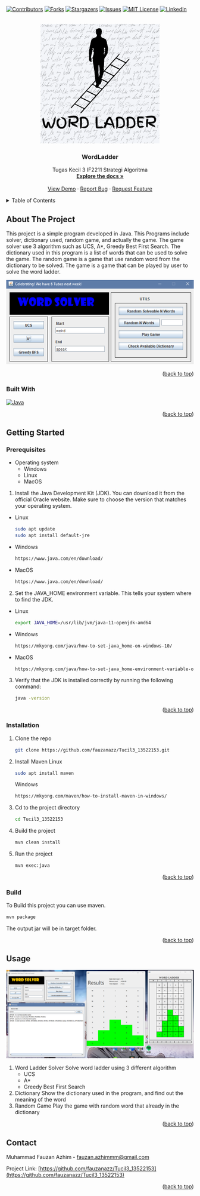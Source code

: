<!-- Improved compatibility of back to top link: See: https://github.com/othneildrew/Best-README-Template/pull/73 -->
<a name="readme-top"></a>
<!--
*** Thanks for checking out the Best-README-Template. If you have a suggestion
*** that would make this better, please fork the repo and create a pull request
*** or simply open an issue with the tag "enhancement".
*** Don't forget to give the project a star!
*** Thanks again! Now go create something AMAZING! :D
-->



<!-- PROJECT SHIELDS -->
<!--
*** I'm using markdown "reference style" links for readability.
*** Reference links are enclosed in brackets [ ] instead of parentheses ( ).
*** See the bottom of this document for the declaration of the reference variables
*** for contributors-url, forks-url, etc. This is an optional, concise syntax you may use.
*** https://www.markdownguide.org/basic-syntax/#reference-style-links
-->
[![Contributors][contributors-shield]][contributors-url]
[![Forks][forks-shield]][forks-url]
[![Stargazers][stars-shield]][stars-url]
[![Issues][issues-shield]][issues-url]
[![MIT License][license-shield]][license-url]
[![LinkedIn][linkedin-shield]][linkedin-url]



<!-- PROJECT LOGO -->
<br />
<div align="center">
  <a href="https://github.com/fauzanazz/Tucil3_13522153">
    <img src="images/logo.png" alt="Logo" width="320" height="320">
  </a>

<h3 align="center">WordLadder</h3>

  <p align="center">
    Tugas Kecil 3 IF2211 Strategi Algoritma
    <br />
    <a href="https://github.com/fauzanazz/Tucil3_13522153"><strong>Explore the docs »</strong></a>
    <br />
    <br />
    <a href="https://github.com/fauzanazz/Tucil3_13522153">View Demo</a>
    ·
    <a href="https://github.com/fauzanazz/Tucil3_13522153/issues/new?labels=bug&template=bug-report---.md">Report Bug</a>
    ·
    <a href="https://github.com/fauzanazz/Tucil3_13522153/issues/new?labels=enhancement&template=feature-request---.md">Request Feature</a>
  </p>
</div>



<!-- TABLE OF CONTENTS -->
<details>
  <summary>Table of Contents</summary>
  <ol>
    <li>
      <a href="#about-the-project">About The Project</a>
      <ul>
        <li><a href="#built-with">Built With</a></li>
      </ul>
    </li>
    <li>
      <a href="#getting-started">Getting Started</a>
      <ul>
        <li><a href="#prerequisites">Prerequisites</a></li>
        <li><a href="#installation">Installation</a></li>
      </ul>
    </li>
    <li><a href="#usage">Usage</a></li>
    <li><a href="#contact">Contact</a></li>
  </ol>
</details>



<!-- ABOUT THE PROJECT -->
## About The Project
This project is a simple program developed in Java. This Programs include solver, dictionary used, random game, and actually the game. The game solver use 3 algorithm such as UCS, A*, Greedy Best First Search. The dictionary used in this program is a list of words that can be used to solve the game. The random game is a game that use random word from the dictionary to be solved. The game is a game that can be played by user to solve the word ladder.

<div align="center">
  <img src="images/MainWindow.png" alt="Main Window">
</div>
<p align="right">(<a href="#readme-top">back to top</a>)</p>



### Built With

[![Java][Java]][Java-link]

<p align="right">(<a href="#readme-top">back to top</a>)</p>



<!-- GETTING STARTED -->
## Getting Started

### Prerequisites

* Operating system
  * Windows
  * Linux
  * MacOS

1. Install the Java Development Kit (JDK). You can download it from the official Oracle website. Make sure to choose the version that matches your operating system.
  * Linux
      ```sh
      sudo apt update
      sudo apt install default-jre
      ```
  * Windows
      ```sh
      https://www.java.com/en/download/
      ```
  * MacOS
      ```sh
      https://www.java.com/en/download/
      ```



2. Set the JAVA_HOME environment variable. This tells your system where to find the JDK.
  * Linux
    ```sh
    export JAVA_HOME=/usr/lib/jvm/java-11-openjdk-amd64
    ```
  * Windows
    ```sh
    https://mkyong.com/java/how-to-set-java_home-on-windows-10/
    ```
  * MacOS
    ```sh
    https://mkyong.com/java/how-to-set-java_home-environment-variable-on-mac-os-x/
    ```

3. Verify that the JDK is installed correctly by running the following command:
    ```sh
    java -version
    ```

<p align="right">(<a href="#readme-top">back to top</a>)</p>

### Installation

1. Clone the repo
   ```sh
   git clone https://github.com/fauzanazz/Tucil3_13522153.git
    ```
2. Install Maven
    Linux
    ```sh
    sudo apt install maven
    ```
    Windows
    ```sh
    https://mkyong.com/maven/how-to-install-maven-in-windows/
    ```
3. Cd to the project directory
    ```sh
    cd Tucil3_13522153
    ```
4. Build the project
    ```sh
    mvn clean install
    ```
5. Run the project
    ```sh
    mvn exec:java
    ```


<p align="right">(<a href="#readme-top">back to top</a>)</p>

### Build

To Build this project you can use maven.
```sh
mvn package
```
The output jar will be in target folder.


<p align="right">(<a href="#readme-top">back to top</a>)</p>

<!-- USAGE EXAMPLES -->
## Usage

<div align="center">
  <img src="images/FullWindow.png" alt="Main Window">
</div>

1. Word Ladder Solver
    Solve word ladder using 3 different algorithm
    * UCS
    * A*
    * Greedy Best First Search
2. Dictionary
    Show the dictionary used in the program, and find out the meaning of the word
3. Random Game
    Play the game with random word that already in the dictionary

<p align="right">(<a href="#readme-top">back to top</a>)</p>

<!-- CONTACT -->
## Contact

Muhammad Fauzan Azhim - fauzan.azhimmm@gmail.com

Project Link: [https://github.com/fauzanazz/Tucil3_13522153](https://github.com/fauzanazz/Tucil3_13522153)

<p align="right">(<a href="#readme-top">back to top</a>)</p>


<!-- MARKDOWN LINKS & IMAGES -->
<!-- https://www.markdownguide.org/basic-syntax/#reference-style-links -->
[contributors-shield]: https://img.shields.io/github/contributors/fauzanazz/Tucil3_13522153.svg?style=for-the-badge
[contributors-url]: https://github.com/fauzanazz/Tucil3_13522153/graphs/contributors
[forks-shield]: https://img.shields.io/github/forks/fauzanazz/Tucil3_13522153.svg?style=for-the-badge
[forks-url]: https://github.com/fauzanazz/Tucil3_13522153/network/members
[stars-shield]: https://img.shields.io/github/stars/fauzanazz/Tucil3_13522153.svg?style=for-the-badge
[stars-url]: https://github.com/fauzanazz/Tucil3_13522153/stargazers
[issues-shield]: https://img.shields.io/github/issues/fauzanazz/Tucil3_13522153.svg?style=for-the-badge
[issues-url]: https://github.com/fauzanazz/Tucil3_13522153/issues
[license-shield]: https://img.shields.io/github/license/fauzanazz/Tucil3_13522153.svg?style=for-the-badge
[license-url]: https://github.com/fauzanazz/Tucil3_13522153/blob/master/LICENSE.txt
[linkedin-shield]: https://img.shields.io/badge/-LinkedIn-black.svg?style=for-the-badge&logo=linkedin&colorB=555
[linkedin-url]: https://linkedin.com/in/fauzanazhim
[java]: https://img.shields.io/badge/Java-ED8B00?style=for-the-badge&logo=openjdk&logoColor=white
[java-link]: https://www.java.com/
[mainWindow-screenshot]: images/mainWindow.png